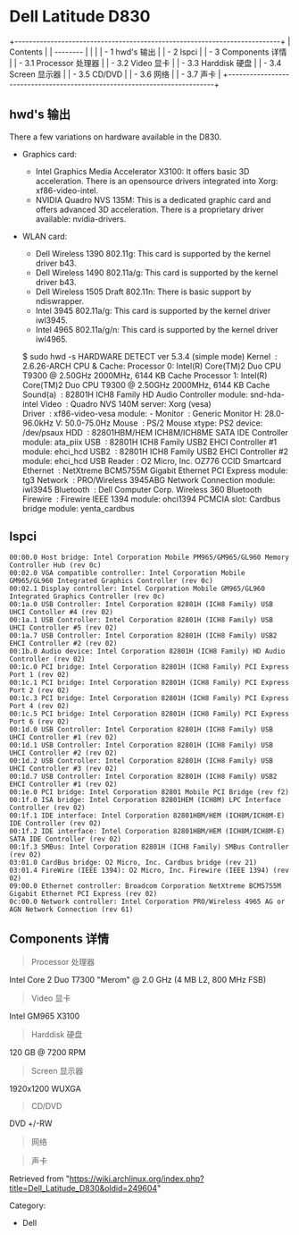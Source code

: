 Dell Latitude D830
==================

+--------------------------------------------------------------------------+
| Contents                                                                 |
| --------                                                                 |
|                                                                          |
| -   1 hwd's 输出                                                         |
| -   2 lspci                                                              |
| -   3 Components 详情                                                    |
|     -   3.1 Processor 处理器                                             |
|     -   3.2 Video 显卡                                                   |
|     -   3.3 Harddisk 硬盘                                                |
|     -   3.4 Screen 显示器                                                |
|     -   3.5 CD/DVD                                                       |
|     -   3.6 网络                                                         |
|     -   3.7 声卡                                                         |
+--------------------------------------------------------------------------+

hwd's 输出
----------

There a few variations on hardware available in the D830.

-   Graphics card:
    -   Intel Graphics Media Accelerator X3100: It offers basic 3D
        acceleration. There is an opensource drivers integrated into
        Xorg: xf86-video-intel.
    -   NVIDIA Quadro NVS 135M: This is a dedicated graphic card and
        offers advanced 3D acceleration. There is a proprietary driver
        available: nvidia-drivers.

-   WLAN card:
    -   Dell Wireless 1390 802.11g: This card is supported by the kernel
        driver b43.
    -   Dell Wireless 1490 802.11a/g: This card is supported by the
        kernel driver b43.
    -   Dell Wireless 1505 Draft 802.11n: There is basic support by
        ndiswrapper.
    -   Intel 3945 802.11a/g: This card is supported by the kernel
        driver iwl3945.
    -   Intel 4965 802.11a/g/n: This card is supported by the kernel
        driver iwl4965.

    $ sudo hwd -s
    HARDWARE DETECT ver 5.3.4 (simple mode)
     Kernel     : 2.6.26-ARCH
     CPU & Cache: Processor 0: Intel(R) Core(TM)2 Duo CPU     T9300  @ 2.50GHz 2000MHz, 6144 KB Cache
     Processor 1: Intel(R) Core(TM)2 Duo CPU     T9300  @ 2.50GHz 2000MHz, 6144 KB Cache
     Sound(a)   : 82801H ICH8 Family HD Audio Controller module: snd-hda-intel 
     Video      : Quadro NVS 140M server: Xorg (vesa)  
     Driver     : xf86-video-vesa   module: - 
     Monitor    : Generic Monitor  H: 28.0-96.0kHz V: 50.0-75.0Hz
     Mouse      : PS/2 Mouse xtype: PS2 device: /dev/psaux
     HDD        : 82801HBM/HEM ICH8M/ICH8ME SATA IDE Controller module: ata_piix 
     USB        : 82801H ICH8 Family USB2 EHCI Controller #1 module: ehci_hcd 
     USB2       : 82801H ICH8 Family USB2 EHCI Controller #2 module: ehci_hcd 
     USB Reader : O2 Micro, Inc. OZ776 CCID Smartcard
     Ethernet   : NetXtreme BCM5755M Gigabit Ethernet PCI Express module: tg3 
     Network    : PRO/Wireless 3945ABG Network Connection module: iwl3945 
     Bluetooth  : Dell Computer Corp. Wireless 360 Bluetooth
     Firewire   : Firewire IEEE 1394  module: ohci1394 
     PCMCIA slot: Cardbus bridge module: yenta_cardbus

lspci
-----

    00:00.0 Host bridge: Intel Corporation Mobile PM965/GM965/GL960 Memory Controller Hub (rev 0c)
    00:02.0 VGA compatible controller: Intel Corporation Mobile GM965/GL960 Integrated Graphics Controller (rev 0c)
    00:02.1 Display controller: Intel Corporation Mobile GM965/GL960 Integrated Graphics Controller (rev 0c)
    00:1a.0 USB Controller: Intel Corporation 82801H (ICH8 Family) USB UHCI Contoller #4 (rev 02)
    00:1a.1 USB Controller: Intel Corporation 82801H (ICH8 Family) USB UHCI Controller #5 (rev 02)
    00:1a.7 USB Controller: Intel Corporation 82801H (ICH8 Family) USB2 EHCI Controller #2 (rev 02)
    00:1b.0 Audio device: Intel Corporation 82801H (ICH8 Family) HD Audio Controller (rev 02)
    00:1c.0 PCI bridge: Intel Corporation 82801H (ICH8 Family) PCI Express Port 1 (rev 02)
    00:1c.1 PCI bridge: Intel Corporation 82801H (ICH8 Family) PCI Express Port 2 (rev 02)
    00:1c.3 PCI bridge: Intel Corporation 82801H (ICH8 Family) PCI Express Port 4 (rev 02)
    00:1c.5 PCI bridge: Intel Corporation 82801H (ICH8 Family) PCI Express Port 6 (rev 02)
    00:1d.0 USB Controller: Intel Corporation 82801H (ICH8 Family) USB UHCI Controller #1 (rev 02)
    00:1d.1 USB Controller: Intel Corporation 82801H (ICH8 Family) USB UHCI Controller #2 (rev 02)
    00:1d.2 USB Controller: Intel Corporation 82801H (ICH8 Family) USB UHCI Controller #3 (rev 02)
    00:1d.7 USB Controller: Intel Corporation 82801H (ICH8 Family) USB2 EHCI Controller #1 (rev 02)
    00:1e.0 PCI bridge: Intel Corporation 82801 Mobile PCI Bridge (rev f2)
    00:1f.0 ISA bridge: Intel Corporation 82801HEM (ICH8M) LPC Interface Controller (rev 02)
    00:1f.1 IDE interface: Intel Corporation 82801HBM/HEM (ICH8M/ICH8M-E) IDE Controller (rev 02)
    00:1f.2 IDE interface: Intel Corporation 82801HBM/HEM (ICH8M/ICH8M-E) SATA IDE Controller (rev 02)
    00:1f.3 SMBus: Intel Corporation 82801H (ICH8 Family) SMBus Controller (rev 02)
    03:01.0 CardBus bridge: O2 Micro, Inc. Cardbus bridge (rev 21)
    03:01.4 FireWire (IEEE 1394): O2 Micro, Inc. Firewire (IEEE 1394) (rev 02)
    09:00.0 Ethernet controller: Broadcom Corporation NetXtreme BCM5755M Gigabit Ethernet PCI Express (rev 02)
    0c:00.0 Network controller: Intel Corporation PRO/Wireless 4965 AG or AGN Network Connection (rev 61)

Components 详情
---------------

> Processor 处理器

Intel Core 2 Duo T7300 "Merom" @ 2.0 GHz (4 MB L2, 800 MHz FSB)

> Video 显卡

Intel GM965 X3100

> Harddisk 硬盘

120 GB @ 7200 RPM

> Screen 显示器

1920x1200 WUXGA

> CD/DVD

DVD +/-RW

> 网络

> 声卡

Retrieved from
"https://wiki.archlinux.org/index.php?title=Dell_Latitude_D830&oldid=249604"

Category:

-   Dell
